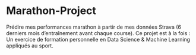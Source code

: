 # Marathon-Project
Prédire mes performances marathon à partir de mes données Strava (6 derniers mois d’entraînement avant chaque course). Ce projet est à la fois :   Un exercice de formation personnelle en Data Science &amp; Machine Learning appliqués au sport. 
